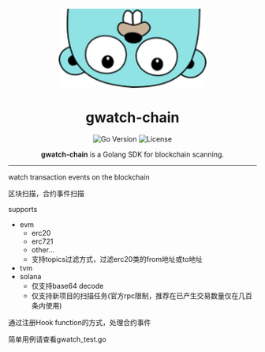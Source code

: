 <p align="center">
  <img src="docs/statics/go.png" alt="gwatch-chain" width="300">
</p>

<h1 align="center">gwatch-chain</h1>

<p align="center">
<img src="https://img.shields.io/github/go-mod/go-version/AcSunday/gwatch-chain?style=flat-square" alt="Go Version">
<img src="https://img.shields.io/github/license/AcSunday/gwatch-chain?style=flat-square" alt="License">
</p>

<p align="center">
  <b>gwatch-chain</b> is a Golang SDK for blockchain scanning.
</p>

---

watch transaction events on the blockchain

区块扫描，合约事件扫描

supports
  - evm
    - erc20
    - erc721
    - other...
    - 支持topics过滤方式，过滤erc20类的from地址或to地址
  - tvm
  - solana
    - 仅支持base64 decode
    - 仅支持新项目的扫描任务(官方rpc限制，推荐在已产生交易数量仅在几百条内使用)

通过注册Hook function的方式，处理合约事件

简单用例请查看gwatch_test.go
